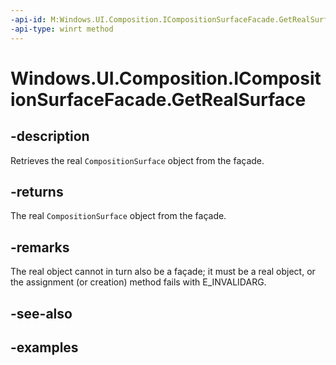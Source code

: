 ```yaml
---
-api-id: M:Windows.UI.Composition.ICompositionSurfaceFacade.GetRealSurface
-api-type: winrt method
---
```


# Windows.UI.Composition.ICompositionSurfaceFacade.GetRealSurface

<!--
public Windows.UI.Composition.ICompositionSurface GetRealSurface ();
-->

## -description

Retrieves the real `CompositionSurface` object from the façade.

## -returns

The real `CompositionSurface` object from the façade.

## -remarks

The real object cannot in turn also be a façade; it must be a real object, or the assignment (or creation) method fails with E_INVALIDARG.

## -see-also

## -examples


